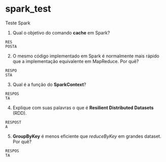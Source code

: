 # spark_test
Teste Spark

1. Qual o objetivo do comando **cache** em Spark?
```
RES
POSTA
```
2. O mesmo código implementado em Spark é normalmente mais rápido que a implementação equivalente em
MapReduce. Por quê?
```
RESPO
STA
```
3. Qual é a função do **SparkContext**?
```
RESPOS
TA
```
4. Explique com suas palavras o que é **Resilient Distributed Datasets** (RDD).
```
RESPOST
A
```
5. **GroupByKey** é menos eficiente que *reduceByKey* em grandes dataset. Por quê?
```
RESPOS
TA
```
